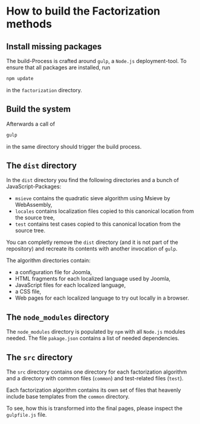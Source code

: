 # How to build the Factorization methods

## Install missing packages

The build-Process is crafted around `gulp`, a `Node.js`
deployment-tool. To ensure that all packages are installed,
run

```bash
npm update
```

in the `factorization` directory.

## Build the system

Afterwards a call of

```bash
gulp
```

in the same directory should trigger the build process.

## The `dist` directory

In the `dist` directory you find the following directories and a bunch of JavaScript-Packages:

* `msieve` contains the quadratic sieve algorithm using Msieve by WebAssembly,
* `locales` contains localization files copied to this canonical location from the source tree,
* `test` contains test cases copied to this canonical location from the source tree.

You can completly remove the `dist` directory (and it is not part of the repository) and recreate its contents with another invocation of `gulp`.

The algorithm directories contain:

* a configuration file for Joomla,
* HTML fragments for each localized language used by Joomla,
* JavaScript files for each localized language,
* a CSS file,
* Web pages for each localized language to try out locally in a browser.

## The `node_modules` directory

The `node_modules` directory is populated by `npm` with all `Node.js` modules needed. The file `pakage.json` contains a list of needed dependencies.

## The `src` directory

The `src` directory contains one directory for each factorization algorithm and a directory with common files (`common`) and test-related files (`test`).

Each factorization algorithm contains its own set of files that heavenly include base templates from the `common` directory.

To see, how this is transformed into the final pages, please inspect the `gulpfile.js` file.

